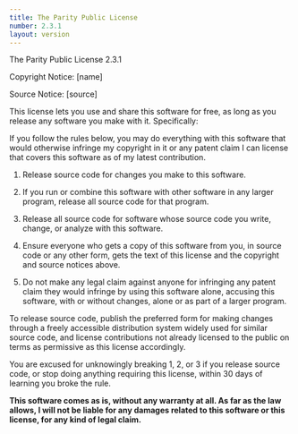 ```yaml
---
title: The Parity Public License
number: 2.3.1
layout: version
---
```


The Parity Public License 2.3.1

Copyright Notice: [name]

Source Notice: [source]

This license lets you use and share this software for free, as
long as you release any software you make with it. Specifically:

If you follow the rules below, you may do everything with this
software that would otherwise infringe my copyright in it or any
patent claim I can license that covers this software as of my
latest contribution.

1. Release source code for changes you make to this software.

2. If you run or combine this software with other software in
   any larger program, release all source code for that program.

3. Release all source code for software whose source code
   you write, change, or analyze with this software.

4. Ensure everyone who gets a copy of this software from you,
   in source code or any other form, gets the text of this
   license and the copyright and source notices above.

5. Do not make any legal claim against anyone for infringing
   any patent claim they would infringe by using this software
   alone, accusing this software, with or without changes,
   alone or as part of a larger program.

To release source code, publish the preferred form for making
changes through a freely accessible distribution system widely
used for similar source code, and license contributions not
already licensed to the public on terms as permissive as this
license accordingly.

You are excused for unknowingly breaking 1, 2, or 3 if you
release source code, or stop doing anything requiring this
license, within 30 days of learning you broke the rule.

**This software comes as is, without any warranty at all. As far
as the law allows, I will not be liable for any damages related
to this software or this license, for any kind of legal claim.**
